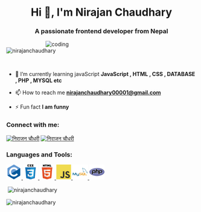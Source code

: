 <h1 align="center">Hi 👋, I'm Nirajan Chaudhary</h1>
<h3 align="center">A passionate frontend developer from Nepal</h3>
<img align="right" alt="coding " width="400px" src="https://media2.giphy.com/media/2IudUHdI075HL02Pkk/200w.gif?cid=6c09b952c5mpzr88sy5cge2511mrpjrnguq7lk2wfyea8jop&ep=v1_gifs_search&rid=200w.gif&ct=g">
<p align="left"> <img src="https://komarev.com/ghpvc/?username=nirajanchaudhary&label=Profile%20views&color=0e75b6&style=flat" alt="nirajanchaudhary" /> </p>

<p align="left"> <a href="https://twitter.com/" target="blank"><img src="https://img.shields.io/twitter/follow/?logo=twitter&style=for-the-badge" alt="" /></a> </p>

- 🌱 I’m currently learning javaScript **JavaScript , HTML , CSS , DATABASE , PHP , MYSQL etc**

- 📫 How to reach me **nirajanchaudhary00001@gmail.com**

- ⚡ Fun fact **I am funny**

<h3 align="left">Connect with me:</h3>
<p align="left">
<a href="https://fb.com/निराजन चौधरी" target="blank"><img align="center" src="https://raw.githubusercontent.com/rahuldkjain/github-profile-readme-generator/master/src/images/icons/Social/facebook.svg" alt="निराजन चौधरी" height="30" width="40" /></a>
<a href="https://instagram.com/निराजन चौधरी" target="blank"><img align="center" src="https://raw.githubusercontent.com/rahuldkjain/github-profile-readme-generator/master/src/images/icons/Social/instagram.svg" alt="निराजन चौधरी" height="30" width="40" /></a>
</p>

<h3 align="left">Languages and Tools:</h3>
<p align="left"> <a href="https://www.cprogramming.com/" target="_blank" rel="noreferrer"> <img src="https://raw.githubusercontent.com/devicons/devicon/master/icons/c/c-original.svg" alt="c" width="40" height="40"/> </a> <a href="https://www.w3schools.com/css/" target="_blank" rel="noreferrer"> <img src="https://raw.githubusercontent.com/devicons/devicon/master/icons/css3/css3-original-wordmark.svg" alt="css3" width="40" height="40"/> </a> <a href="https://www.w3.org/html/" target="_blank" rel="noreferrer"> <img src="https://raw.githubusercontent.com/devicons/devicon/master/icons/html5/html5-original-wordmark.svg" alt="html5" width="40" height="40"/> </a> <a href="https://developer.mozilla.org/en-US/docs/Web/JavaScript" target="_blank" rel="noreferrer"> <img src="https://raw.githubusercontent.com/devicons/devicon/master/icons/javascript/javascript-original.svg" alt="javascript" width="40" height="40"/> </a> <a href="https://www.mysql.com/" target="_blank" rel="noreferrer"> <img src="https://raw.githubusercontent.com/devicons/devicon/master/icons/mysql/mysql-original-wordmark.svg" alt="mysql" width="40" height="40"/> </a> <a href="https://www.php.net" target="_blank" rel="noreferrer"> <img src="https://raw.githubusercontent.com/devicons/devicon/master/icons/php/php-original.svg" alt="php" width="40" height="40"/> </a> </p>

<p>&nbsp;<img align="center" src="https://github-readme-stats.vercel.app/api?username=nirajanchaudhary&show_icons=true&locale=en" alt="nirajanchaudhary" /></p>

<p><img align="center" src="https://github-readme-streak-stats.herokuapp.com/?user=nirajanchaudhary&" alt="nirajanchaudhary" /></p>
